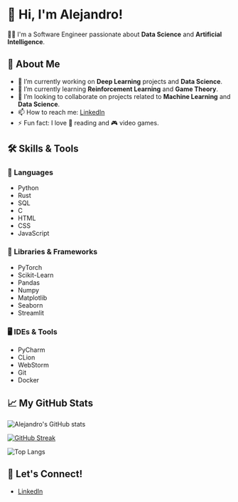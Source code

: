 # 👋 Hi, I'm Alejandro!

👨‍💻 I'm a Software Engineer passionate about **Data Science** and **Artificial Intelligence**.

## 🌟 About Me

- 🔭 I’m currently working on **Deep Learning** projects and **Data Science**.
- 🌱 I’m currently learning **Reinforcement Learning** and **Game Theory**.
- 👯 I’m looking to collaborate on projects related to **Machine Learning** and **Data Science**.
- 📫 How to reach me: [LinkedIn](https://www.linkedin.com/in/alejandro-fernández-camello-0707a41b3/)
- ⚡ Fun fact: I love 📕 reading and 🎮 video games.

## 🛠️ Skills & Tools

### 🔧 Languages

- Python
- Rust
- SQL
- C
- HTML
- CSS
- JavaScript

### 🧰 Libraries & Frameworks

- PyTorch
- Scikit-Learn
- Pandas
- Numpy
- Matplotlib
- Seaborn
- Streamlit

### 🖥️ IDEs & Tools

- PyCharm
- CLion
- WebStorm
- Git
- Docker

## 📈 My GitHub Stats

![Alejandro's GitHub stats](https://github-readme-stats.vercel.app/api?username=alexfdez1010&show_icons=true&theme=radical)

[![GitHub Streak](https://github-readme-streak-stats.herokuapp.com?user=alexfdez1010&theme=radical)](https://git.io/streak-stats)

![Top Langs](https://github-readme-stats.vercel.app/api/top-langs/?username=alexfdez1010&layout=compact&theme=radical)

## 🤝 Let's Connect!

- [LinkedIn](https://www.linkedin.com/in/alejandro-fernández-camello-0707a41b3/)
